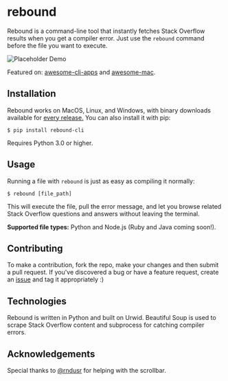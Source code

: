 # rebound

Rebound is a command-line tool that instantly fetches Stack Overflow results when you get a compiler error. Just use the `rebound` command before the file you want to execute.

![Placeholder Demo](demo.gif)

Featured on: [awesome-cli-apps](https://github.com/agarrharr/awesome-cli-apps) and [awesome-mac](https://github.com/jaywcjlove/awesome-mac).

## Installation

Rebound works on MacOS, Linux, and Windows, with binary downloads available for [every release.](https://github.com/shobrook/rebound/releases) You can also install it with pip:

`$ pip install rebound-cli`

Requires Python 3.0 or higher.

## Usage

Running a file with `rebound` is just as easy as compiling it normally:

`$ rebound [file_path]`

This will execute the file, pull the error message, and let you browse related Stack Overflow questions and answers without leaving the terminal.

__Supported file types:__ Python and Node.js (Ruby and Java coming soon!).

## Contributing

To make a contribution, fork the repo, make your changes and then submit a pull request. If you've discovered a bug or have a feature request, create an [issue](https://github.com/shobrook/rebound/issues/new) and tag it appropriately :)

## Technologies

Rebound is written in Python and built on Urwid. Beautiful Soup is used to scrape Stack Overflow content and subprocess for catching compiler errors.

## Acknowledgements

Special thanks to [@rndusr](https://github.com/rndusr) for helping with the scrollbar.
